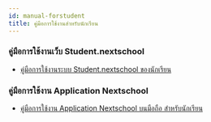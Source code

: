 ```yaml
---
id: manual-forstudent
title: คู่มือการใช้งานสำหรับนักเรียน
---
```


### คู่มือการใช้งานเว็บ Student.nextschool
* [คู่มือการใช้งานระบบ Student.nextschool ของนักเรียน](/docs/manual-appnextschoolstudent.html)


### คู่มือการใช้งาน Application Nextschool
* [คู่มือการใช้งาน Application Nextschool บนมือถือ สำหรับนักเรียน](/docs/manual-applicationforstudent.html)
